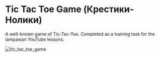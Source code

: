 # Tic Tac Toe Game (Крестики-Нолики)

A well-known game of Tic-Tac-Toe. Completed as a training task for the iampawan YouTube lessons.

![tic_tac_toe_game](https://user-images.githubusercontent.com/62154729/116262884-92c5fa00-a781-11eb-90ab-32101d6967a2.jpg)



